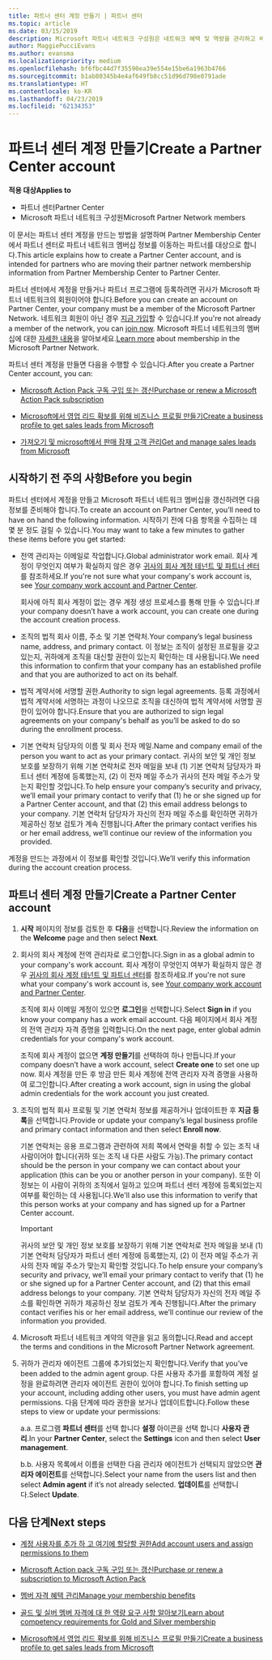 ```yaml
---
title: 파트너 센터 계정 만들기 | 파트너 센터
ms.topic: article
ms.date: 03/15/2019
description: Microsoft 파트너 네트워크 구성원은 네트워크 혜택 및 역량을 관리하고 비즈니스 프로필을 만들기 위해 파트너 센터 계정을 만들어야 합니다.
author: MaggiePucciEvans
ms.author: evansma
ms.localizationpriority: medium
ms.openlocfilehash: bf6fbc44d7f35590ea39e554e15be6a1963b4766
ms.sourcegitcommit: b1ab80345b4e4af649fb8cc51d96d798e0791ade
ms.translationtype: HT
ms.contentlocale: ko-KR
ms.lasthandoff: 04/23/2019
ms.locfileid: "62134353"
---
```

# <a name="create-a-partner-center-account"></a><span data-ttu-id="99ff6-103">파트너 센터 계정 만들기</span><span class="sxs-lookup"><span data-stu-id="99ff6-103">Create a Partner Center account</span></span>

<span data-ttu-id="99ff6-104">**적용 대상**</span><span class="sxs-lookup"><span data-stu-id="99ff6-104">**Applies to**</span></span>

-   <span data-ttu-id="99ff6-105">파트너 센터</span><span class="sxs-lookup"><span data-stu-id="99ff6-105">Partner Center</span></span>
-   <span data-ttu-id="99ff6-106">Microsoft 파트너 네트워크 구성원</span><span class="sxs-lookup"><span data-stu-id="99ff6-106">Microsoft Partner Network members</span></span>


<span data-ttu-id="99ff6-107">이 문서는 파트너 센터 계정을 만드는 방법을 설명하며 Partner Membership Center에서 파트너 센터로 파트너 네트워크 멤버십 정보를 이동하는 파트너를 대상으로 합니다.</span><span class="sxs-lookup"><span data-stu-id="99ff6-107">This article explains how to create a Partner Center account, and is intended for partners who are moving their partner network membership information from Partner Membership Center to Partner Center.</span></span> 

<span data-ttu-id="99ff6-108">파트너 센터에서 계정을 만들거나 파트너 프로그램에 등록하려면 귀사가 Microsoft 파트너 네트워크의 회원이어야 합니다.</span><span class="sxs-lookup"><span data-stu-id="99ff6-108">Before you can create an account on Partner Center, your company must be a member of the Microsoft Partner Network.</span></span> <span data-ttu-id="99ff6-109">네트워크 회원이 아닌 경우 [지금 가입](https://partners.microsoft.com/PartnerProgram/simplifiedenrollment.aspx)할 수 있습니다.</span><span class="sxs-lookup"><span data-stu-id="99ff6-109">If you're not already a member of the network, you can [join now](https://partners.microsoft.com/PartnerProgram/simplifiedenrollment.aspx).</span></span>  <span data-ttu-id="99ff6-110">Microsoft 파트너 네트워크의 멤버십에 대한 [자세한 내용](https://partner.microsoft.com/membership)을 알아보세요.</span><span class="sxs-lookup"><span data-stu-id="99ff6-110">[Learn more](https://partner.microsoft.com/membership) about membership in the Microsoft Partner Network.</span></span>  

<span data-ttu-id="99ff6-111">파트너 센터 계정을 만들면 다음을 수행할 수 있습니다.</span><span class="sxs-lookup"><span data-stu-id="99ff6-111">After you create a Partner Center account, you can:</span></span>

-   [<span data-ttu-id="99ff6-112">Microsoft Action Pack 구독 구입 또는 갱신</span><span class="sxs-lookup"><span data-stu-id="99ff6-112">Purchase or renew a Microsoft Action Pack subscription</span></span>](mpn-get-action-pack.md)

-   [<span data-ttu-id="99ff6-113">Microsoft에서 영업 리드 확보를 위해 비즈니스 프로필 만들기</span><span class="sxs-lookup"><span data-stu-id="99ff6-113">Create a business profile to get sales leads from Microsoft</span></span>](create-a-marketing-profile.md)

-   [<span data-ttu-id="99ff6-114">가져오기 및 microsoft에서 판매 잠재 고객 관리</span><span class="sxs-lookup"><span data-stu-id="99ff6-114">Get and manage sales leads from Microsoft</span></span>](responding-to-referrals.md)

## <a name="before-you-begin"></a><span data-ttu-id="99ff6-115">시작하기 전 주의 사항</span><span class="sxs-lookup"><span data-stu-id="99ff6-115">Before you begin</span></span>

<span data-ttu-id="99ff6-116">파트너 센터에서 계정을 만들고 Microsoft 파트너 네트워크 멤버십을 갱신하려면 다음 정보를 준비해야 합니다.</span><span class="sxs-lookup"><span data-stu-id="99ff6-116">To create an account on Partner Center, you’ll need to have on hand the following information.</span></span> <span data-ttu-id="99ff6-117">시작하기 전에 다음 항목을 수집하는 데 몇 분 정도 걸릴 수 있습니다.</span><span class="sxs-lookup"><span data-stu-id="99ff6-117">You may want to take a few minutes to gather these items before you get started:</span></span>

-   <span data-ttu-id="99ff6-118">전역 관리자는 이메일로 작업합니다.</span><span class="sxs-lookup"><span data-stu-id="99ff6-118">Global administrator work email.</span></span> <span data-ttu-id="99ff6-119">회사 계정이 무엇인지 여부가 확실하지 않은 경우 [귀사의 회사 계정 테넌트 및 파트너 센터](azure-active-directory-tenants-and-partner-center.md)를 참조하세요.</span><span class="sxs-lookup"><span data-stu-id="99ff6-119">If you're not sure what your company's work account is, see [Your company work account and Partner Center](azure-active-directory-tenants-and-partner-center.md).</span></span>

    <span data-ttu-id="99ff6-120">회사에 아직 회사 계정이 없는 경우 계정 생성 프로세스를 통해 만들 수 있습니다.</span><span class="sxs-lookup"><span data-stu-id="99ff6-120">If your company doesn’t have a work account, you can create one during the account creation process.</span></span> 

-   <span data-ttu-id="99ff6-121">조직의 법적 회사 이름, 주소 및 기본 연락처.</span><span class="sxs-lookup"><span data-stu-id="99ff6-121">Your company’s legal business name, address, and primary contact.</span></span> <span data-ttu-id="99ff6-122">이 정보는 조직이 설정된 프로필을 갖고 있는지, 귀하에게 조직을 대신할 권한이 있는지 확인하는 데 사용됩니다.</span><span class="sxs-lookup"><span data-stu-id="99ff6-122">We need this information to confirm that your company has an established profile and that you are authorized to act on its behalf.</span></span> 

-   <span data-ttu-id="99ff6-123">법적 계약서에 서명할 권한.</span><span class="sxs-lookup"><span data-stu-id="99ff6-123">Authority to sign legal agreements.</span></span> <span data-ttu-id="99ff6-124">등록 과정에서 법적 계약서에 서명하는 과정이 나오므로 조직을 대신하여 법적 계약서에 서명할 권한이 있어야 합니다.</span><span class="sxs-lookup"><span data-stu-id="99ff6-124">Ensure that you are authorized to sign legal agreements on your company's behalf as you’ll be asked to do so during the enrollment process.</span></span>

-   <span data-ttu-id="99ff6-125">기본 연락처 담당자의 이름 및 회사 전자 메일.</span><span class="sxs-lookup"><span data-stu-id="99ff6-125">Name and company email of the person you want to act as your primary contact.</span></span> <span data-ttu-id="99ff6-126">귀사의 보안 및 개인 정보 보호를 보장하기 위해 기본 연락처로 전자 메일을 보내 (1) 기본 연락처 담당자가 파트너 센터 계정에 등록했는지, (2) 이 전자 메일 주소가 귀사의 전자 메일 주소가 맞는지 확인할 것입니다.</span><span class="sxs-lookup"><span data-stu-id="99ff6-126">To help ensure your company’s security and privacy, we’ll email your primary contact to verify that (1) he or she signed up for a Partner Center account, and that (2) this email address belongs to your company.</span></span> <span data-ttu-id="99ff6-127">기본 연락처 담당자가 자신의 전자 메일 주소를 확인하면 귀하가 제공하신 정보 검토가 계속 진행됩니다.</span><span class="sxs-lookup"><span data-stu-id="99ff6-127">After the primary contact verifies his or her email address, we’ll continue our review of the information you provided.</span></span>

<span data-ttu-id="99ff6-128">계정을 만드는 과정에서 이 정보를 확인할 것입니다.</span><span class="sxs-lookup"><span data-stu-id="99ff6-128">We’ll verify this information during the account creation process.</span></span> 
 
## <a name="create-a-partner-center-account"></a><span data-ttu-id="99ff6-129">파트너 센터 계정 만들기</span><span class="sxs-lookup"><span data-stu-id="99ff6-129">Create a Partner Center account</span></span>

1.  <span data-ttu-id="99ff6-130">**시작** 페이지의 정보를 검토한 후 **다음**을 선택합니다.</span><span class="sxs-lookup"><span data-stu-id="99ff6-130">Review the information on the **Welcome** page and then select **Next**.</span></span>

2.  <span data-ttu-id="99ff6-131">회사의 회사 계정에 전역 관리자로 로그인합니다.</span><span class="sxs-lookup"><span data-stu-id="99ff6-131">Sign in as a global admin to your company's work account.</span></span> <span data-ttu-id="99ff6-132">회사 계정이 무엇인지 여부가 확실하지 않은 경우 [귀사의 회사 계정 테넌트 및 파트너 센터](azure-active-directory-tenants-and-partner-center.md)를 참조하세요.</span><span class="sxs-lookup"><span data-stu-id="99ff6-132">If you're not sure what your company's work account is, see [Your company work account and Partner Center](azure-active-directory-tenants-and-partner-center.md).</span></span>

    <span data-ttu-id="99ff6-133">조직에 회사 이메일 계정이 있으면 **로그인**을 선택합니다.</span><span class="sxs-lookup"><span data-stu-id="99ff6-133">Select **Sign in** if you know your company has a work email account.</span></span> <span data-ttu-id="99ff6-134">다음 페이지에서 회사 계정의 전역 관리자 자격 증명을 입력합니다.</span><span class="sxs-lookup"><span data-stu-id="99ff6-134">On the next page, enter global admin credentials for your company's work account.</span></span> 

    <span data-ttu-id="99ff6-135">조직에 회사 계정이 없으면 **계정 만들기**를 선택하여 하나 만듭니다.</span><span class="sxs-lookup"><span data-stu-id="99ff6-135">If your company doesn’t have a work account, select **Create one** to set one up now.</span></span> <span data-ttu-id="99ff6-136">회사 계정을 만든 후 방금 만든 회사 계정에 전역 관리자 자격 증명을 사용하여 로그인합니다.</span><span class="sxs-lookup"><span data-stu-id="99ff6-136">After creating a work account, sign in using the global admin credentials for the work account you just created.</span></span>

3.  <span data-ttu-id="99ff6-137">조직의 법적 회사 프로필 및 기본 연락처 정보를 제공하거나 업데이트한 후 **지금 등록**을 선택합니다.</span><span class="sxs-lookup"><span data-stu-id="99ff6-137">Provide or update your company’s legal business profile and primary contact information and then select **Enroll now**.</span></span> 

    <span data-ttu-id="99ff6-138">기본 연락처는 응용 프로그램과 관련하여 저희 쪽에서 연락을 취할 수 있는 조직 내 사람이어야 합니다(귀하 또는 조직 내 다른 사람도 가능).</span><span class="sxs-lookup"><span data-stu-id="99ff6-138">The primary contact should be the person in your company we can contact about your application (this can be you or another person in your company).</span></span> <span data-ttu-id="99ff6-139">또한 이 정보는 이 사람이 귀하의 조직에서 일하고 있으며 파트너 센터 계정에 등록되었는지 여부를 확인하는 데 사용됩니다.</span><span class="sxs-lookup"><span data-stu-id="99ff6-139">We'll also use this information to verify that this person works at your company and has signed up for a Partner Center account.</span></span>

    > [!IMPORTANT]  
    > <span data-ttu-id="99ff6-140">귀사의 보안 및 개인 정보 보호를 보장하기 위해 기본 연락처로 전자 메일을 보내 (1) 기본 연락처 담당자가 파트너 센터 계정에 등록했는지, (2) 이 전자 메일 주소가 귀사의 전자 메일 주소가 맞는지 확인할 것입니다.</span><span class="sxs-lookup"><span data-stu-id="99ff6-140">To help ensure your company’s security and privacy, we’ll email your primary contact to verify that (1) he or she signed up for a Partner Center account, and (2) that this email address belongs to your company.</span></span> <span data-ttu-id="99ff6-141">기본 연락처 담당자가 자신의 전자 메일 주소를 확인하면 귀하가 제공하신 정보 검토가 계속 진행됩니다.</span><span class="sxs-lookup"><span data-stu-id="99ff6-141">After the primary contact verifies his or her email address, we’ll continue our review of the information you provided.</span></span>

4.  <span data-ttu-id="99ff6-142">Microsoft 파트너 네트워크 계약의 약관을 읽고 동의합니다.</span><span class="sxs-lookup"><span data-stu-id="99ff6-142">Read and accept the terms and conditions in the Microsoft Partner Network agreement.</span></span> 

5.  <span data-ttu-id="99ff6-143">귀하가 관리자 에이전트 그룹에 추가되었는지 확인합니다.</span><span class="sxs-lookup"><span data-stu-id="99ff6-143">Verify that you’ve been added to the admin agent group.</span></span> <span data-ttu-id="99ff6-144">다른 사용자 추가를 포함하여 계정 설정을 완료하려면 관리자 에이전트 권한이 있어야 합니다.</span><span class="sxs-lookup"><span data-stu-id="99ff6-144">To finish setting up your account, including adding other users, you must have admin agent permissions.</span></span> <span data-ttu-id="99ff6-145">다음 단계에 따라 권한을 보거나 업데이트합니다.</span><span class="sxs-lookup"><span data-stu-id="99ff6-145">Follow these steps to view or update your permissions:</span></span>

    <span data-ttu-id="99ff6-146">a.</span><span class="sxs-lookup"><span data-stu-id="99ff6-146">a.</span></span> <span data-ttu-id="99ff6-147">프로그램 **파트너 센터**를 선택 합니다 **설정** 아이콘을 선택 합니다 **사용자 관리**.</span><span class="sxs-lookup"><span data-stu-id="99ff6-147">In your **Partner Center**, select the **Settings** icon and then select **User management**.</span></span>  

    <span data-ttu-id="99ff6-148">b.</span><span class="sxs-lookup"><span data-stu-id="99ff6-148">b.</span></span> <span data-ttu-id="99ff6-149">사용자 목록에서 이름을 선택한 다음 관리자 에이전트가 선택되지 않았으면 **관리자 에이전트**를 선택합니다.</span><span class="sxs-lookup"><span data-stu-id="99ff6-149">Select your name from the users list and then select **Admin agent** if it’s not already selected.</span></span> <span data-ttu-id="99ff6-150">**업데이트**를 선택합니다.</span><span class="sxs-lookup"><span data-stu-id="99ff6-150">Select **Update**.</span></span>  

## <a name="next-steps"></a><span data-ttu-id="99ff6-151">다음 단계</span><span class="sxs-lookup"><span data-stu-id="99ff6-151">Next steps</span></span>

-   [<span data-ttu-id="99ff6-152">계정 사용자를 추가 하 고 여기에 할당할 권한</span><span class="sxs-lookup"><span data-stu-id="99ff6-152">Add account users and assign permissions to them</span></span>](create-user-accounts-and-set-permissions.md)

-   [<span data-ttu-id="99ff6-153">Microsoft Action pack 구독 구입 또는 갱신</span><span class="sxs-lookup"><span data-stu-id="99ff6-153">Purchase or renew a subscription to Microsoft Action Pack</span></span>](mpn-get-action-pack.md)

-   [<span data-ttu-id="99ff6-154">멤버 자격 혜택 관리</span><span class="sxs-lookup"><span data-stu-id="99ff6-154">Manage your membership benefits</span></span>](manage-your-partner-network-benefits.md)

-   [<span data-ttu-id="99ff6-155">골드 및 실버 멤버 자격에 대 한 역량 요구 사항 알아보기</span><span class="sxs-lookup"><span data-stu-id="99ff6-155">Learn about competency requirements for Gold and Silver membership</span></span>](https://partner.microsoft.com/membership/competencies)

-   [<span data-ttu-id="99ff6-156">Microsoft에서 영업 리드 확보를 위해 비즈니스 프로필 만들기</span><span class="sxs-lookup"><span data-stu-id="99ff6-156">Create a business profile to get sales leads from Microsoft</span></span>](create-a-marketing-profile.md)